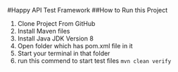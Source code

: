 #Happy API Test Framework
##How to Run this Project
1. Clone Project From GitHub
2. Install Maven files
3. Install Java JDK Version 8
4. Open folder which has pom.xml file in it
5. Start your terminal in that folder
6. run this commend to start test files
``mvn clean verify``